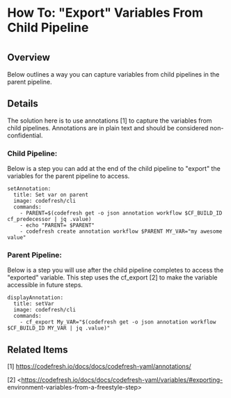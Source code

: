 # How To: "Export" Variables From Child Pipeline

#

## Overview

Below outlines a way you can capture variables from child pipelines in the
parent pipeline.

## Details

The solution here is to use annotations [1] to capture the variables from
child pipelines. Annotations are in plain text and should be considered non-
confidential.

### Child Pipeline:

Below is a step you can add at the end of the child pipeline to "export" the
variables for the parent pipeline to access.

    
    
    setAnnotation:
      title: Set var on parent
      image: codefresh/cli
      commands:
        - PARENT=$(codefresh get -o json annotation workflow $CF_BUILD_ID cf_predecessor | jq .value)
        - echo "PARENT= $PARENT"
        - codefresh create annotation workflow $PARENT MY_VAR="my awesome value"
    

### Parent Pipeline:

Below is a step you will use after the child pipeline completes to access the
"exported" variable. This step uses the cf_export [2] to make the variable
accessible in future steps.

    
    
    displayAnnotation:
      title: setVar
      image: codefresh/cli
      commands:
        - cf_export My_VAR="$(codefresh get -o json annotation workflow $CF_BUILD_ID MY_VAR | jq .value)"
    

## Related Items

[1] <https://codefresh.io/docs/docs/codefresh-yaml/annotations/>

[2] <https://codefresh.io/docs/docs/codefresh-yaml/variables/#exporting-
environment-variables-from-a-freestyle-step>

